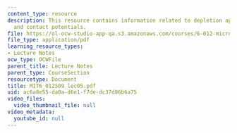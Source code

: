 ```yaml
---
content_type: resource
description: This resource contains information related to depletion approximation
  and contact potentials.
file: https://ol-ocw-studio-app-qa.s3.amazonaws.com/courses/6-012-microelectronic-devices-and-circuits-spring-2009/ac6a8e55da0ad6e1f7dedc37d86b6a75_MIT6_012S09_lec05.pdf
file_type: application/pdf
learning_resource_types:
- Lecture Notes
ocw_type: OCWFile
parent_title: Lecture Notes
parent_type: CourseSection
resourcetype: Document
title: MIT6_012S09_lec05.pdf
uid: ac6a8e55-da0a-d6e1-f7de-dc37d86b6a75
video_files:
  video_thumbnail_file: null
video_metadata:
  youtube_id: null
---
```

